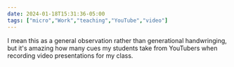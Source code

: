 ```yaml
---
date: 2024-01-18T15:31:36-05:00
tags: ["micro","Work","teaching","YouTube","video"]
---
```

I mean this as a general observation rather than generational handwringing, but it's amazing how many cues my students take from YouTubers when recording video presentations for my class.